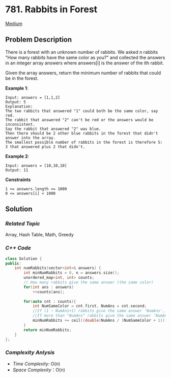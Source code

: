 # 781. Rabbits in Forest
[Medium](https://leetcode.com/problems/rabbits-in-forest/description/)

## Problem Description

There is a forest with an unknown number of rabbits. We asked n rabbits "How many rabbits have the same color as you?" and collected the answers in an integer array answers where answers[i] is the answer of the ith rabbit.

Given the array answers, return the minimum number of rabbits that could be in the forest.

**Example 1**:
```
Input: answers = [1,1,2]
Output: 5
Explanation:
The two rabbits that answered "1" could both be the same color, say red.
The rabbit that answered "2" can't be red or the answers would be inconsistent.
Say the rabbit that answered "2" was blue.
Then there should be 2 other blue rabbits in the forest that didn't answer into the array.
The smallest possible number of rabbits in the forest is therefore 5: 3 that answered plus 2 that didn't.
```
**Example 2**:
```
Input: answers = [10,10,10]
Output: 11
```

**Constraints**
```
1 <= answers.length <= 1000
0 <= answers[i] < 1000
```

## Solution

### _Related Topic_
   Array, Hash Table, Math, Greedy

### _C++ Code_
```cpp
class Solution {
public:
    int numRabbits(vector<int>& answers) {
        int minNumRabbits = 0, n = answers.size();
        unordered_map<int, int> counts;
        // How many rabbits give the same answer (the same color) 
        for(int ans : answers)
            ++counts[ans];
            
        for(auto cnt : counts){   
            int NumSameColor = cnt.first, NumAns = cnt.second;
            //If (1 ~ NumAns+1) rabbits give the same answer 'NumAns', then it means that all of them may be the same color.
            //If more than "NumAns" rabbits give the same answer 'NumAns', it means that more than one color.
            minNumRabbits += ceil((double)NumAns / (NumSameColor + 1)) * (NumSameColor + 1);
        }
        return minNumRabbits;
    }
};
```

### _Complexity Anlysis_
- _Time Complexity_: O(n)
- _Space Complexity_：O(n)

